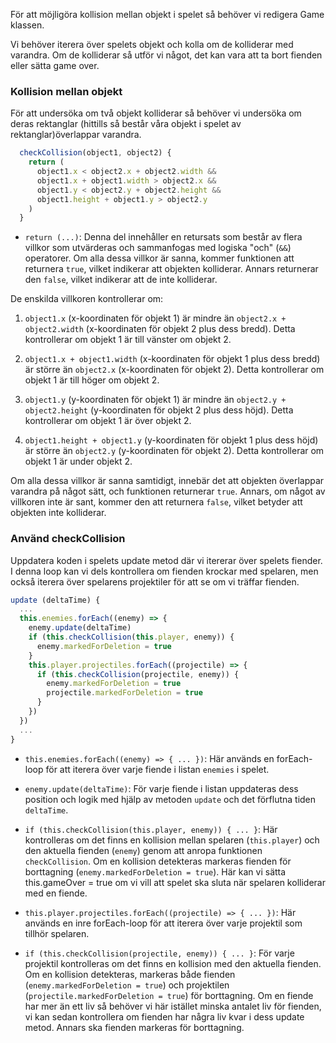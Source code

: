 För att möjligöra kollision mellan objekt i spelet så behöver vi redigera Game klassen.

Vi behöver iterera över spelets objekt och kolla om de kolliderar med varandra. Om de kolliderar så utför vi något, det kan vara att ta bort fienden eller sätta game over.

### Kollision mellan objekt

För att undersöka om två objekt kolliderar så behöver vi undersöka om deras rektanglar (hittills så består våra objekt i spelet av rektanglar)överlappar varandra. 

```javascript
  checkCollision(object1, object2) {
    return (
      object1.x < object2.x + object2.width &&
      object1.x + object1.width > object2.x &&
      object1.y < object2.y + object2.height &&
      object1.height + object1.y > object2.y
    )
  }
```

- `return (...)`: Denna del innehåller en retursats som består av flera villkor som utvärderas och sammanfogas med logiska "och" (`&&`) operatorer. Om alla dessa villkor är sanna, kommer funktionen att returnera `true`, vilket indikerar att objekten kolliderar. Annars returnerar den `false`, vilket indikerar att de inte kolliderar.

De enskilda villkoren kontrollerar om:

1. `object1.x` (x-koordinaten för objekt 1) är mindre än `object2.x + object2.width` (x-koordinaten för objekt 2 plus dess bredd). Detta kontrollerar om objekt 1 är till vänster om objekt 2.

2. `object1.x + object1.width` (x-koordinaten för objekt 1 plus dess bredd) är större än `object2.x` (x-koordinaten för objekt 2). Detta kontrollerar om objekt 1 är till höger om objekt 2.

3. `object1.y` (y-koordinaten för objekt 1) är mindre än `object2.y + object2.height` (y-koordinaten för objekt 2 plus dess höjd). Detta kontrollerar om objekt 1 är över objekt 2.

4. `object1.height + object1.y` (y-koordinaten för objekt 1 plus dess höjd) är större än `object2.y` (y-koordinaten för objekt 2). Detta kontrollerar om objekt 1 är under objekt 2.

Om alla dessa villkor är sanna samtidigt, innebär det att objekten överlappar varandra på något sätt, och funktionen returnerar `true`. Annars, om något av villkoren inte är sant, kommer den att returnera `false`, vilket betyder att objekten inte kolliderar.

### Använd checkCollision

Uppdatera koden i spelets update metod där vi itererar över spelets fiender. I denna loop kan vi dels kontrollera om fienden krockar med spelaren, men också iterera över spelarens projektiler för att se om vi träffar fienden.

```javascript
update (deltaTime) {
  ...
  this.enemies.forEach((enemy) => {
    enemy.update(deltaTime)
    if (this.checkCollision(this.player, enemy)) {
      enemy.markedForDeletion = true
    }
    this.player.projectiles.forEach((projectile) => {
      if (this.checkCollision(projectile, enemy)) {
        enemy.markedForDeletion = true
        projectile.markedForDeletion = true
      }
    })
  })
  ...
}
```

- `this.enemies.forEach((enemy) => { ... })`: Här används en forEach-loop för att iterera över varje fiende i listan `enemies` i spelet.

- `enemy.update(deltaTime)`: För varje fiende i listan uppdateras dess position och logik med hjälp av metoden `update` och det förflutna tiden `deltaTime`.

- `if (this.checkCollision(this.player, enemy)) { ... }`: Här kontrolleras om det finns en kollision mellan spelaren (`this.player`) och den aktuella fienden (`enemy`) genom att anropa funktionen `checkCollision`. Om en kollision detekteras markeras fienden för borttagning (`enemy.markedForDeletion = true`). Här kan vi sätta this.gameOver = true om vi vill att spelet ska sluta när spelaren kolliderar med en fiende.

- `this.player.projectiles.forEach((projectile) => { ... })`: Här används en inre forEach-loop för att iterera över varje projektil som tillhör spelaren.

- `if (this.checkCollision(projectile, enemy)) { ... }`: För varje projektil kontrolleras om det finns en kollision med den aktuella fienden. Om en kollision detekteras, markeras både fienden (`enemy.markedForDeletion = true`) och projektilen (`projectile.markedForDeletion = true`) för borttagning. Om en fiende har mer än ett liv så behöver vi här istället minska antalet liv för fienden, vi kan sedan kontrollera om fienden har några liv kvar i dess update metod. Annars ska fienden markeras för borttagning.
